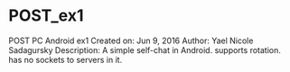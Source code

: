 # POST_ex1
POST PC Android ex1
Created on: Jun 9, 2016
Author: Yael Nicole Sadagursky
Description: A simple self-chat in Android. supports rotation. has no sockets to servers in it.
